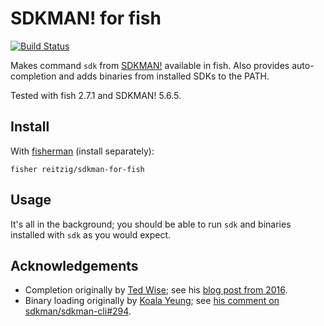 # SDKMAN! for fish

[![Build Status][travis-badge]][travis-link]

Makes command `sdk` from [SDKMAN!] available in fish.
Also provides auto-completion and adds binaries from installed SDKs to the PATH.

Tested with fish 2.7.1 and SDKMAN! 5.6.5.

## Install

With [fisherman] (install separately):

```
fisher reitzig/sdkman-for-fish
```

## Usage

It's all in the background; you should be able to run `sdk` and binaries installed
with `sdk` as you would expect.

## Acknowledgements

 * Completion originally by [Ted Wise](https://github.com/ctwise); see his 
     [blog post from 2016](http://tedwise.com/2016/02/26/using-sdkman-with-the-fish-shell).
 * Binary loading originally by [Koala Yeung](https://github.com/yookoala);
     see [his comment on sdkman/sdkman-cli#294](https://github.com/sdkman/sdkman-cli/issues/294#issuecomment-318252058).

[SDKMAN!]: https://github.com/sdkman/sdkman-cli
[fisherman]: https://github.com/fisherman/fisherman
[travis-link]: https://travis-ci.org/reitzig/sdkman-for-fish
[travis-badge]: https://img.shields.io/travis/reitzig/sdkman-for-fish.svg